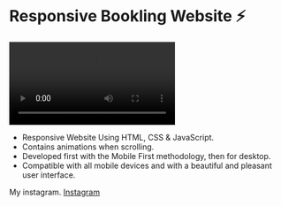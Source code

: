 # Responsive Bookling Website ⚡
![Bookling](bookling-preview.mp4)

- Responsive Website Using HTML, CSS & JavaScript.
- Contains animations when scrolling.
- Developed first with the Mobile First methodology, then for desktop.
- Compatible with all mobile devices and with a beautiful and pleasant user interface.

My instagram. [Instagram](https://www.instagram.com/ui_matias/)
